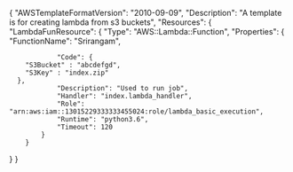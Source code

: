 {
    "AWSTemplateFormatVersion": "2010-09-09",
    "Description": "A template is for creating lambda from s3 buckets",
    "Resources": {
        "LambdaFunResource": {
            "Type": "AWS::Lambda::Function",
            "Properties": {
                "FunctionName": "Srirangam",
                
                "Code": {
        "S3Bucket" : "abcdefgd",
        "S3Key" : "index.zip"
      },
                "Description": "Used to run job",
                "Handler": "index.lambda_handler",
                "Role": "arn:aws:iam::13015229333333455024:role/lambda_basic_execution",
                "Runtime": "python3.6",
                "Timeout": 120
            }
        }
  }
}

